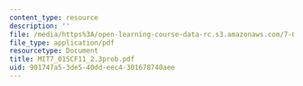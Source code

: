 ```yaml
---
content_type: resource
description: ''
file: /media/https%3A/open-learning-course-data-rc.s3.amazonaws.com/7-01sc-fundamentals-of-biology-fall-2011/901747a53de540ddeec4301678740aee_MIT7_01SCF11_2.3prob.pdf
file_type: application/pdf
resourcetype: Document
title: MIT7_01SCF11_2.3prob.pdf
uid: 901747a5-3de5-40dd-eec4-301678740aee
---
```

